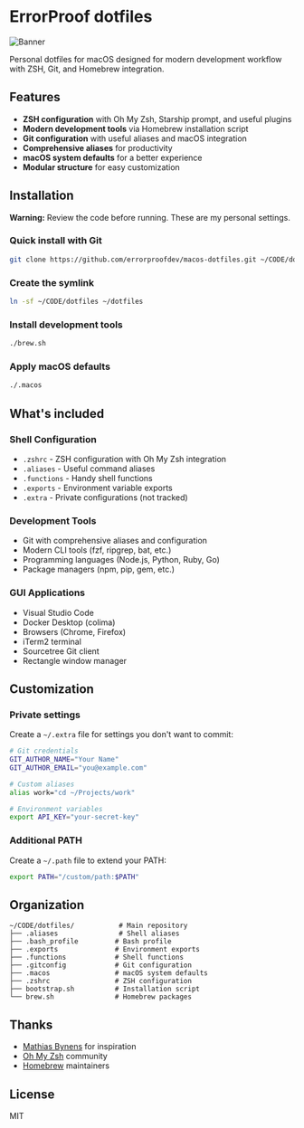 # ErrorProof dotfiles

![Banner](https://i.imgur.com/EkEtphC.png)

Personal dotfiles for macOS designed for modern development workflow with ZSH, Git, and Homebrew integration.

## Features

- **ZSH configuration** with Oh My Zsh, Starship prompt, and useful plugins
- **Modern development tools** via Homebrew installation script
- **Git configuration** with useful aliases and macOS integration
- **Comprehensive aliases** for productivity
- **macOS system defaults** for a better experience
- **Modular structure** for easy customization

## Installation

**Warning:** Review the code before running. These are my personal settings.

### Quick install with Git

```bash
git clone https://github.com/errorproofdev/macos-dotfiles.git ~/CODE/dotfiles && cd ~/CODE/dotfiles && source bootstrap.sh
```

### Create the symlink

```bash
ln -sf ~/CODE/dotfiles ~/dotfiles
```

### Install development tools

```bash
./brew.sh
```

### Apply macOS defaults

```bash
./.macos
```

## What's included

### Shell Configuration

- `.zshrc` - ZSH configuration with Oh My Zsh integration
- `.aliases` - Useful command aliases
- `.functions` - Handy shell functions
- `.exports` - Environment variable exports
- `.extra` - Private configurations (not tracked)

### Development Tools

- Git with comprehensive aliases and configuration
- Modern CLI tools (fzf, ripgrep, bat, etc.)
- Programming languages (Node.js, Python, Ruby, Go)
- Package managers (npm, pip, gem, etc.)

### GUI Applications

- Visual Studio Code
- Docker Desktop (colima)
- Browsers (Chrome, Firefox)
- iTerm2 terminal
- Sourcetree Git client
- Rectangle window manager

## Customization

### Private settings

Create a `~/.extra` file for settings you don't want to commit:

```bash
# Git credentials
GIT_AUTHOR_NAME="Your Name"
GIT_AUTHOR_EMAIL="you@example.com"

# Custom aliases
alias work="cd ~/Projects/work"

# Environment variables
export API_KEY="your-secret-key"
```

### Additional PATH

Create a `~/.path` file to extend your PATH:

```bash
export PATH="/custom/path:$PATH"
```

## Organization

```
~/CODE/dotfiles/           # Main repository
├── .aliases               # Shell aliases
├── .bash_profile         # Bash profile
├── .exports              # Environment exports
├── .functions            # Shell functions
├── .gitconfig            # Git configuration
├── .macos                # macOS system defaults
├── .zshrc                # ZSH configuration
├── bootstrap.sh          # Installation script
└── brew.sh               # Homebrew packages
```

## Thanks

- [Mathias Bynens](https://github.com/mathiasbynens/dotfiles) for inspiration
- [Oh My Zsh](https://ohmyz.sh/) community
- [Homebrew](https://brew.sh/) maintainers

## License

MIT
